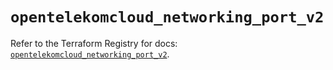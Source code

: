 # `opentelekomcloud_networking_port_v2`

Refer to the Terraform Registry for docs: [`opentelekomcloud_networking_port_v2`](https://registry.terraform.io/providers/opentelekomcloud/opentelekomcloud/1.36.35/docs/resources/networking_port_v2).
